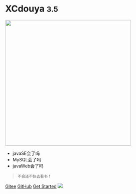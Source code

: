 <!-- _coverpage.md -->

# XCdouya <small>3.5</small>




<!-- background image -->

<img src="/3.jpg" width="400" data-origin="3.jpg" alt="">


- javaSE会了吗
- MySQL会了吗
- javaWeb会了吗
>     不会还不快去看书！

<!-- background color -->
[Gitee](https://gitee.com/sinalvisi/qian-feng-study.git)
[GitHub](https://github.com/docsifyjs/docsify/)
[Get Started](README.md)
![](＃FFC0CB)
